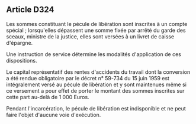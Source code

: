 Article D324
----
Les sommes constituant le pécule de libération sont inscrites à un compte
spécial ; lorsqu'elles dépassent une somme fixée par arrêté du garde des sceaux,
ministre de la justice, elles sont versées à un livret de caisse d'épargne.

Une instruction de service détermine les modalités d'application de ces
dispositions.

Le capital représentatif des rentes d'accidents du travail dont la conversion a
été rendue obligatoire par le décret n° 59-734 du 15 juin 1959 est intégralement
versé au pécule de libération et y sont maintenues même si ce versement a pour
effet de porter le montant des sommes inscrites sur cette part au-delà de 1 000
Euros.

Pendant l'incarcération, le pécule de libération est indisponible et ne peut
faire l'objet d'aucune voie d'exécution.
